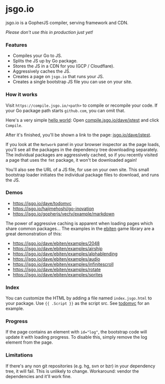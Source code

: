# jsgo.io

jsgo.io is a GopherJS compiler, serving framework and CDN.

*Please don't use this in production just yet!* 

### Features

* Compiles your Go to JS.  
* Splits the JS up by Go package.  
* Stores the JS in a CDN for you (GCP / Cloudflare).  
* Aggressively caches the JS.  
* Creates a page on `jsgo.io` that runs your JS.  
* Creates a single bootstrap JS file you can use on your site.

### How it works

Visit `https://compile.jsgo.io/<path>` to compile or recompile your code. If your Go package path starts 
`github.com`, you can omit that.

Here's a very simple [hello world](https://github.com/dave/jstest/blob/master/main.go): Open [compile.jsgo.io/dave/jstest](https://compile.jsgo.io/dave/jstest)
and click `Compile`. 

After it's finished, you'll be shown a link to the page: [jsgo.io/dave/jstest](https://jsgo.io/dave/jstest). 

If you look at the `Network` panel in your browser inspector as the page loads, you'll see all the packages
in the dependency tree downloading separately. The individual packages are aggressively cached, so if 
you recently visited a page that uses the `fmt` package, it won't be downloaded again!  

You'll also see the URL of a JS file, for use on your own site. This small bootstrap loader initiates 
the individual package files to download, and runs the JS.

### Demos

* https://jsgo.io/dave/todomvc
* https://jsgo.io/hajimehoshi/go-inovation
* https://jsgo.io/gopherjs/vecty/example/markdown  

The power of aggressive caching is apparent when loading pages which share common packages... The examples
in the [ebiten](https://github.com/hajimehoshi/ebiten) game library are a great demonstration of this:  

* https://jsgo.io/dave/ebiten/examples/2048
* https://jsgo.io/dave/ebiten/examples/airship
* https://jsgo.io/dave/ebiten/examples/alphablending
* https://jsgo.io/dave/ebiten/examples/audio
* https://jsgo.io/dave/ebiten/examples/infinitescroll
* https://jsgo.io/dave/ebiten/examples/rotate
* https://jsgo.io/dave/ebiten/examples/sprites

### Index

You can customize the HTML by adding a file named `index.jsgo.html` to your package. Use `{{ .Script }}`
as the script src. See [todomvc](https://github.com/dave/todomvc/blob/master/index.jsgo.html) for an example.

### Progress

If the page contains an element with `id="log"`, the bootstrap code will update it with loading progress. 
To disable this, simply remove the log element from the page.

### Limitations

If there's any non git repositories (e.g. hg, svn or bzr) in your dependency tree, it will fail. This 
is unlikely to change. Workaround: vendor the dependencies and it'll work fine.  
